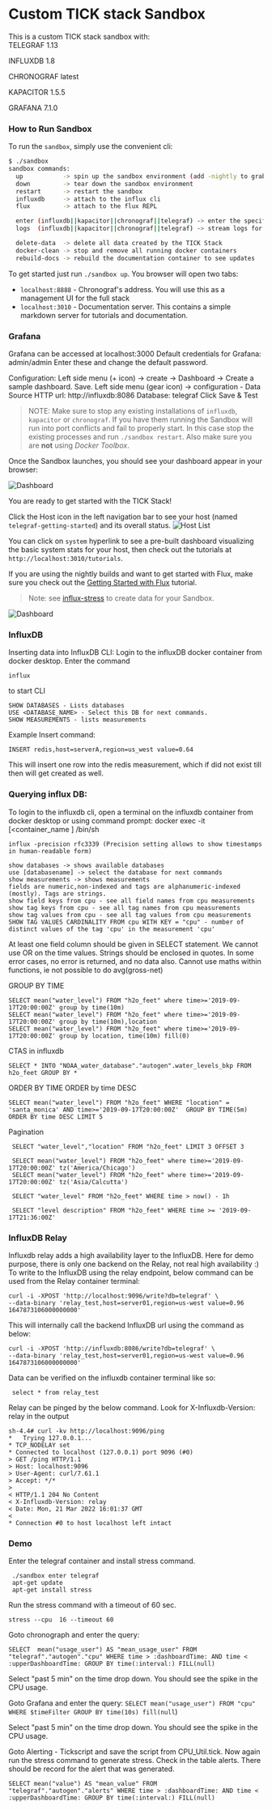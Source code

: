 # Custom TICK stack Sandbox
This is a custom TICK stack sandbox with:  
TELEGRAF 1.13

INFLUXDB 1.8

CHRONOGRAF latest

KAPACITOR 1.5.5

GRAFANA 7.1.0 

### How to Run Sandbox

To run the `sandbox`, simply use the convenient cli:

```bash
$ ./sandbox
sandbox commands:
  up           -> spin up the sandbox environment (add -nightly to grab the latest nightly builds of InfluxDB and Chronograf)
  down         -> tear down the sandbox environment
  restart      -> restart the sandbox
  influxdb     -> attach to the influx cli
  flux         -> attach to the flux REPL

  enter (influxdb||kapacitor||chronograf||telegraf) -> enter the specified container
  logs  (influxdb||kapacitor||chronograf||telegraf) -> stream logs for the specified container

  delete-data  -> delete all data created by the TICK Stack
  docker-clean -> stop and remove all running docker containers
  rebuild-docs -> rebuild the documentation container to see updates
```

To get started just run `./sandbox up`. You browser will open two tabs:

- `localhost:8888` - Chronograf's address. You will use this as a management UI for the full stack
- `localhost:3010` - Documentation server. This contains a simple markdown server for tutorials and documentation.

### Grafana
Grafana can be accessed at localhost:3000 
Default credentials for Grafana: admin/admin 
Enter these and change the default password. 

Configuration:
Left side menu (+ icon)  -> create -> Dashboard -> Create a sample dashboard. Save. 
Left side menu (gear icon) -> configuration - Data Source 
 HTTP url:  http://influxdb:8086 
 Database: telegraf
Click Save & Test

> NOTE: Make sure to stop any existing installations of `influxdb`, `kapacitor` or `chronograf`. If you have them running the Sandbox will run into port conflicts and fail to properly start. In this case stop the existing processes and run `./sandbox restart`. Also make sure you are **not** using _Docker Toolbox_.

Once the Sandbox launches, you should see your dashboard appear in your browser:

![Dashboard](./documentation/static/images/landing-page.png)

You are ready to get started with the TICK Stack!

Click the Host icon in the left navigation bar to see your host (named `telegraf-getting-started`) and its overall status.
![Host List](./documentation/static/images/host-list.png)

You can click on `system` hyperlink to see a pre-built dashboard visualizing the basic system stats for your
host, then check out the tutorials at `http://localhost:3010/tutorials`.

If you are using the nightly builds and want to get started with Flux, make sure you check out the [Getting Started with Flux](./documentation/static/tutorials/flux-getting-started.md) tutorial.

> Note: see [influx-stress](https://github.com/influxdata/influx-stress) to create data for your Sandbox.

![Dashboard](./documentation/static/images/sandbox-dashboard.png)

### InfluxDB
Inserting data into InfluxDB CLI:
Login to the influxDB docker container from docker desktop. Enter the command 
```
influx
```
to start CLI
```
SHOW DATABASES - Lists databases
USE <DATABASE_NAME> - Select this DB for next commands. 
SHOW MEASUREMENTS - lists measurements
```
Example Insert command: 
```
INSERT redis,host=serverA,region=us_west value=0.64
```
This will insert one row into the redis measurement, which if did not exist till then will get created as well. 


### Querying influx DB:

To login to the influxdb cli, open a terminal on the influxdb container from docker desktop or using command prompt:
docker exec -it [<container_name ]  /bin/sh 
```
influx -precision rfc3339 (Precision setting allows to show timestamps in human-readable form)
```

```
show databases -> shows available databases
use [databasename] -> select the database for next commands
show measurements -> shows measurements
fields are numeric,non-indexed and tags are alphanumeric-indexed (mostly). Tags are strings.
show field keys from cpu - see all field names from cpu measurements
show tag keys from cpu - see all tag names from cpu measurements 
show tag values from cpu - see all tag values from cpu measurements
SHOW TAG VALUES CARDINALITY FROM cpu WITH KEY = "cpu" - number of distinct values of the tag 'cpu' in the measurement 'cpu'
```

At least one field column should be given in SELECT statement. 
We cannot use OR on the time values. 
Strings should be enclosed in quotes. 
In some error cases, no error is returned, and no data also. 
Cannot use maths within functions, ie not possible to do avg(gross-net)

GROUP BY TIME 
```
SELECT mean("water_level") FROM "h2o_feet" where time>='2019-09-17T20:00:00Z' group by time(10m)
SELECT mean("water_level") FROM "h2o_feet" where time>='2019-09-17T20:00:00Z' group by time(10m),location
SELECT mean("water_level") FROM "h2o_feet" where time>='2019-09-17T20:00:00Z' group by location, time(10m) fill(0)
```

CTAS in influxdb
```
SELECT * INTO "NOAA_water_database"."autogen".water_levels_bkp FROM h2o_feet GROUP BY *
```
ORDER BY TIME
ORDER by time DESC

```
SELECT mean("water_level") FROM "h2o_feet" WHERE "location" = 'santa_monica' AND time>='2019-09-17T20:00:00Z'  GROUP BY TIME(5m) ORDER BY time DESC LIMIT 5
```

Pagination
```
 SELECT "water_level","location" FROM "h2o_feet" LIMIT 3 OFFSET 3

 SELECT mean("water_level") FROM "h2o_feet" where time>='2019-09-17T20:00:00Z' tz('America/Chicago')
 SELECT mean("water_level") FROM "h2o_feet" where time>='2019-09-17T20:00:00Z' tz('Asia/Calcutta')

 SELECT "water_level" FROM "h2o_feet" WHERE time > now() - 1h

 SELECT "level description" FROM "h2o_feet" WHERE time >= '2019-09-17T21:36:00Z'
```

### InfluxDB Relay 
Influxdb relay adds a high availability layer to the InfluxDB. Here for demo purpose, there is only one backend on the Relay, not real high availability :) 
To write to the InfluxDB using the relay endpoint, below command can be used from the Relay container terminal: 

```
curl -i -XPOST 'http://localhost:9096/write?db=telegraf' \
--data-binary 'relay_test,host=server01,region=us-west value=0.96 1647873106000000000'
```

This will internally call the backend InfluxDB url using the command as below: 
```
curl -i -XPOST 'http://influxdb:8086/write?db=telegraf' \
--data-binary 'relay_test,host=server01,region=us-west value=0.96 1647873106000000000'
```

Data can be verified on the influxdb container terminal like so:
```
 select * from relay_test
```
Relay can be pinged by the below command. Look for X-Influxdb-Version: relay in the output
```
sh-4.4# curl -kv http://localhost:9096/ping
*   Trying 127.0.0.1...
* TCP_NODELAY set
* Connected to localhost (127.0.0.1) port 9096 (#0)
> GET /ping HTTP/1.1
> Host: localhost:9096
> User-Agent: curl/7.61.1
> Accept: */*
> 
< HTTP/1.1 204 No Content
< X-Influxdb-Version: relay
< Date: Mon, 21 Mar 2022 16:01:37 GMT
< 
* Connection #0 to host localhost left intact
```


### Demo 
Enter the telegraf container and install stress command. 

     ./sandbox enter telegraf
     apt-get update 
     apt-get install stress 


Run the stress command with a timeout of 60 sec. 

    stress --cpu  16 --timeout 60

Goto chronograph and enter the query:

    SELECT  mean("usage_user") AS "mean_usage_user" FROM "telegraf"."autogen"."cpu" WHERE time > :dashboardTime: AND time < :upperDashboardTime: GROUP BY time(:interval:) FILL(null)

Select "past 5 min" on the time drop down. You should see the spike in the CPU usage. 

Goto Grafana and enter the query:
`SELECT mean("usage_user") FROM "cpu" WHERE $timeFilter GROUP BY time(10s) fill(null`)

Select "past 5 min" on the time drop down. You should see the spike in the CPU usage. 

Goto Alerting - Tickscript and save the script from CPU_Util.tick. 
Now again run the stress command to generate stress. 
Check in the  table alerts. There should be record for the alert that was generated.

```
SELECT mean("value") AS "mean_value" FROM "telegraf"."autogen"."alerts" WHERE time > :dashboardTime: AND time < :upperDashboardTime: GROUP BY time(:interval:) FILL(null)
```

